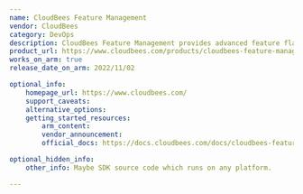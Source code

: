 ```yaml
---
name: CloudBees Feature Management
vendor: CloudBees
category: DevOps
description: CloudBees Feature Management provides advanced feature flagging to deploy applications safely and define target audiences.
product_url: https://www.cloudbees.com/products/cloudbees-feature-management
works_on_arm: true
release_date_on_arm: 2022/11/02 

optional_info:
    homepage_url: https://www.cloudbees.com/
    support_caveats:
    alternative_options:
    getting_started_resources:
        arm_content: 
        vendor_announcement: 
        official_docs: https://docs.cloudbees.com/docs/cloudbees-feature-management/latest/

optional_hidden_info:
    other_info: Maybe SDK source code which runs on any platform.

---
```

